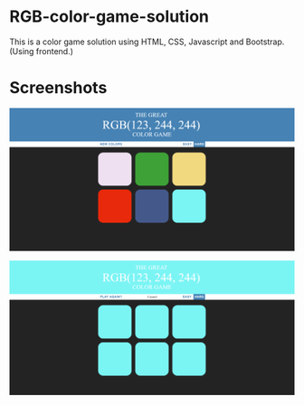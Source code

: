 # RGB-color-game-solution
This is a color game solution  using HTML, CSS, Javascript and Bootstrap. (Using frontend.)
# Screenshots
![](Screenshots/screencapture-file-E-ColorGameSolution-Frontend-colorGame-html-2019-08-24-02_23_28.png)

![](Screenshots/screencapture-file-E-ColorGameSolution-Frontend-colorGame-html-2019-08-24-02_23_48.png)
